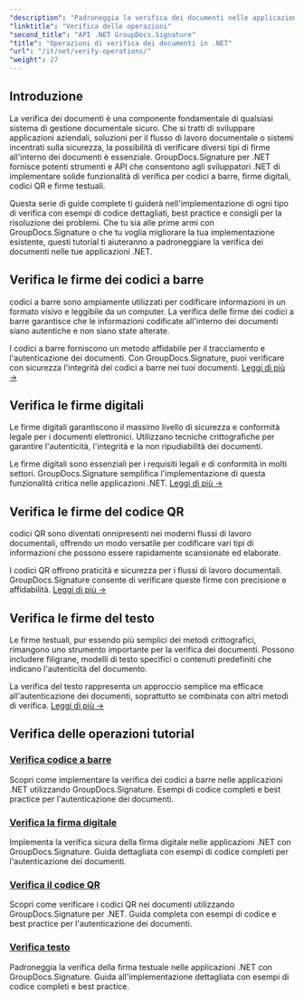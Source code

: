 ```yaml
---
"description": "Padroneggia la verifica dei documenti nelle applicazioni .NET con tutorial completi per codici a barre, firme digitali, codici QR e autenticazione del testo utilizzando GroupDocs.Signature."
"linktitle": "Verifica delle operazioni"
"second_title": "API .NET GroupDocs.Signature"
"title": "Operazioni di verifica dei documenti in .NET"
"url": "/it/net/verify-operations/"
"weight": 27
---
```


## Introduzione

La verifica dei documenti è una componente fondamentale di qualsiasi sistema di gestione documentale sicuro. Che si tratti di sviluppare applicazioni aziendali, soluzioni per il flusso di lavoro documentale o sistemi incentrati sulla sicurezza, la possibilità di verificare diversi tipi di firme all'interno dei documenti è essenziale. GroupDocs.Signature per .NET fornisce potenti strumenti e API che consentono agli sviluppatori .NET di implementare solide funzionalità di verifica per codici a barre, firme digitali, codici QR e firme testuali.

Questa serie di guide complete ti guiderà nell'implementazione di ogni tipo di verifica con esempi di codice dettagliati, best practice e consigli per la risoluzione dei problemi. Che tu sia alle prime armi con GroupDocs.Signature o che tu voglia migliorare la tua implementazione esistente, questi tutorial ti aiuteranno a padroneggiare la verifica dei documenti nelle tue applicazioni .NET.

## Verifica le firme dei codici a barre

codici a barre sono ampiamente utilizzati per codificare informazioni in un formato visivo e leggibile da un computer. La verifica delle firme dei codici a barre garantisce che le informazioni codificate all'interno dei documenti siano autentiche e non siano state alterate.

I codici a barre forniscono un metodo affidabile per il tracciamento e l'autenticazione dei documenti. Con GroupDocs.Signature, puoi verificare con sicurezza l'integrità dei codici a barre nei tuoi documenti. [Leggi di più →](/net/verify-operations/verify-barcode/)

## Verifica le firme digitali

Le firme digitali garantiscono il massimo livello di sicurezza e conformità legale per i documenti elettronici. Utilizzano tecniche crittografiche per garantire l'autenticità, l'integrità e la non ripudiabilità dei documenti.


Le firme digitali sono essenziali per i requisiti legali e di conformità in molti settori. GroupDocs.Signature semplifica l'implementazione di questa funzionalità critica nelle applicazioni .NET. [Leggi di più →](/net/verify-operations/verify-digital/)

## Verifica le firme del codice QR

codici QR sono diventati onnipresenti nei moderni flussi di lavoro documentali, offrendo un modo versatile per codificare vari tipi di informazioni che possono essere rapidamente scansionate ed elaborate.

I codici QR offrono praticità e sicurezza per i flussi di lavoro documentali. GroupDocs.Signature consente di verificare queste firme con precisione e affidabilità. [Leggi di più →](/net/verify-operations/verify-qr-code/)

## Verifica le firme del testo

Le firme testuali, pur essendo più semplici dei metodi crittografici, rimangono uno strumento importante per la verifica dei documenti. Possono includere filigrane, modelli di testo specifici o contenuti predefiniti che indicano l'autenticità del documento.

La verifica del testo rappresenta un approccio semplice ma efficace all'autenticazione dei documenti, soprattutto se combinata con altri metodi di verifica. [Leggi di più →](/net/verify-operations/verify-text/)

## Verifica delle operazioni tutorial
### [Verifica codice a barre](./verify-barcode/)
Scopri come implementare la verifica dei codici a barre nelle applicazioni .NET utilizzando GroupDocs.Signature. Esempi di codice completi e best practice per l'autenticazione dei documenti.

### [Verifica la firma digitale](./verify-digital/)
Implementa la verifica sicura della firma digitale nelle applicazioni .NET con GroupDocs.Signature. Guida dettagliata con esempi di codice completi per l'autenticazione dei documenti.

### [Verifica il codice QR](./verify-qr-code/)
Scopri come verificare i codici QR nei documenti utilizzando GroupDocs.Signature per .NET. Guida completa con esempi di codice e best practice per l'autenticazione dei documenti.

### [Verifica testo](./verify-text/)
Padroneggia la verifica della firma testuale nelle applicazioni .NET con GroupDocs.Signature. Guida all'implementazione dettagliata con esempi di codice completi e best practice.